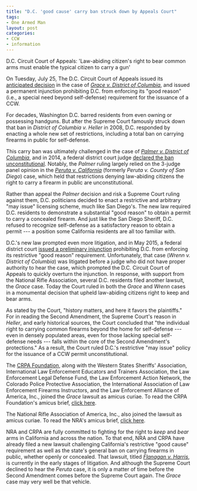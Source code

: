 ```yaml
---
title: "D.C. 'good cause' carry ban struck down by Appeals Court"
tags:
- One Armed Man
layout: post
categories:
- CCW
- information
---
```


D.C. Circuit Court of Appeals: 'Law-abiding citizen's right to bear common arms must enable the typical citizen to carry a gun'

On Tuesday, July 25, The D.C. Circuit Court of Appeals issued its [anticipated decision](https://michellawyers.com/wp-content/uploads/2015/12/Wrenn-v.-D.C._Opinion.pdf) in the case of *[Grace v. District of Columbia](https://michellawyers.com/grace-v-district-of-columbia/)*, and issued a permanent injunction prohibiting D.C. from enforcing its "good reason" (i.e., a special need beyond self-defense) requirement for the issuance of a CCW.

For decades, Washington D.C. barred residents from even owning or possessing handguns. But after the Supreme Court famously struck down that ban in *District of Columbia v. Heller* in 2008, D.C. responded by enacting a whole new set of restrictions, including a total ban on carrying firearms in public for self-defense.

This carry ban was ultimately challenged in the case of *[Palmer v. District of Columbia](https://michellawyers.com/palmer-v-district-of-colombia/)*, and in 2014, a federal district court judge [declared the ban unconstitutional](https://michellawyers.com/wp-content/uploads/2012/06/Palmer-v.-District-of-Columbia_Memorandum-Decision-and-Order-re-Plaintiffs-Motion-for-Summary-Judgment-and-Defendants-Cross-Motion-for-Summary-Judgment.pdf). Notably, the *Palmer* ruling largely relied on the 3-judge panel opinion in the *[Peruta v. California](https://michellawyers.com/guncasetracker/perutavsandiego/)* (formerly *Peruta v. County of San Diego*) case, which held that restrictions denying law-abiding citizens the right to carry a firearm in public are unconstitutional.

Rather than appeal the *Palmer* decision and risk a Supreme Court ruling against them, D.C. politicians decided to enact a restrictive and arbitrary "may issue" licensing scheme, much like San Diego's. The new law required D.C. residents to demonstrate a substantial "good reason" to obtain a permit to carry a concealed firearm. And just like the San Diego Sheriff, D.C. refused to recognize self-defense as a satisfactory reason to obtain a permit --- a position some California residents are all too familiar with.

D.C.'s new law prompted even more litigation, and in May 2015, a federal district court [issued a preliminary injunction](https://michellawyers.com/wp-content/uploads/2015/05/Wren-v-DC_Memorandum-Decision-and-Order.pdf) prohibiting D.C. from enforcing its restrictive "good reason" requirement. Unfortunately, that case (*Wrenn v. District of Columbia*) was litigated before a judge who did not have proper authority to hear the case, which prompted the D.C. Circuit Court of Appeals to quickly overturn the injunction. In response, with support from the National Rifle Association, several D.C. residents filed another lawsuit, the *Grace* case. Today the Court ruled in both the *Grace* and *Wrenn* cases in a monumental decision that upheld law-abiding citizens right to keep and bear arms.

As stated by the Court, "history matters, and here it favors the plaintiffs." For in reading the Second Amendment, the Supreme Court's reason in *Heller*, and early historical sources, the Court concluded that "the individual right to carrying common firearms beyond the home for self-defense --- even in densely populated areas, even for those lacking special self-defense needs --- falls within the core of the Second Amendment's protections." As a result, the Court ruled D.C.'s restrictive "may issue" policy for the issuance of a CCW permit unconstitutional.

The [CRPA Foundation](https://secure.crpafoundation.org/contribute?campaign_id=4e832f4965322f9b0538b607b535d4f4), along with the Western States Sheriffs' Association, International Law Enforcement Educators and Trainers Association, the Law Enforcement Legal Defense Fund, the Law Enforcement Action Network, the Colorado Police Protective Association, the International Association of Law Enforcement Firearms Instructors, and the Law Enforcement Alliance of America, Inc., joined the *Grace* lawsuit as amicus curiae. To read the CRPA Foundation's amicus brief, [click here](https://michellawyers.com/wp-content/uploads/2015/12/Grace-v.-D.C._Brief-for-Amici-Curiae-Western-States-Sheriffs-Association-International-Law-Enforcement-Educators-and-Trainers-et-al-In-Support-of-Appellees-and-In-Support-of-Affirmance.pdf).

The National Rifle Association of America, Inc., also joined the lawsuit as amicus curiae. To read the NRA's amicus brief, [click here](https://michellawyers.com/wp-content/uploads/2015/12/Grace-v.-D.C._Brief-for-Amicus-Curiae-National-Rifle-Association-of-America-Inc.-In-Support-of-Plaintiffs-Appellees-and-Affirmance.pdf).

NRA and CRPA are fully committed to fighting for the right to *keep* and *bear* arms in California and across the nation. To that end, NRA and CRPA have already filed a new lawsuit challenging California's restrictive "good cause" requirement as well as the state's general ban on carrying firearms in public, whether openly or concealed. That lawsuit, titled *[Flanagan v. Harris](https://michellawyers.com/michelle-flanagan-et-al-vs-california-attorney-general-kamala-harris-et-al/)*, is currently in the early stages of litigation. And although the Supreme Court declined to hear the *Peruta* case, it is only a matter of time before the Second Amendment comes before the Supreme Court again. The *Grace* case may very well be that vehicle.
